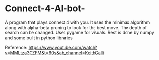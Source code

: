 # Connect-4-AI-bot-
A program that plays connect 4 with you.
It uses the minimax algorithm along with alpha-beta pruning to look for the best move. 
The depth of search can be changed.
Uses pygame for visuals. 
Rest is done by numpy and some built in python libraries

Reference: https://www.youtube.com/watch?v=MMLtza3CZFM&t=60s&ab_channel=KeithGalli
